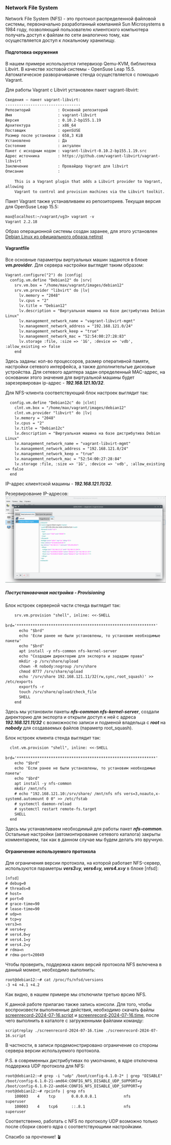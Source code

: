 ### Network File System
Network File System (NFS) - это протокол распределенной файловой системы, первоначально разработанный компанией Sun Microsystems в 1984 году, позволяющий пользователю клиентского компьютера получать доступ к файлам по сети аналогично тому, как осуществляется доступ к локальному хранилищу.
#### Подготовка окружения
В нашем примере используется гипервизор Qemu-KVM, библиотека Libvirt. В качестве хостовой системы - OpenSuse Leap 15.5. Автоматическое разворачивание стенда осуществляется с помощью Vagrant.

Для работы Vagrant с Libvirt установлен пакет vagrant-libvirt:
```
Сведения — пакет vagrant-libvirt:
---------------------------------
Репозиторий            : Основной репозиторий
Имя                    : vagrant-libvirt
Версия                 : 0.10.2-bp155.1.19
Архитектура            : x86_64
Поставщик              : openSUSE
Размер после установки : 658,3 KiB
Установлено            : Да
Состояние              : актуален
Пакет с исходным кодом : vagrant-libvirt-0.10.2-bp155.1.19.src
Адрес источника        : https://github.com/vagrant-libvirt/vagrant-libvirt
Заключение             : Провайдер Vagrant для libvirt
Описание               : 

    This is a Vagrant plugin that adds a Libvirt provider to Vagrant, allowing
    Vagrant to control and provision machines via the Libvirt toolkit.
```
Пакет Vagrant также устанавливаем из репозиториев. Текущая версия для OpenSuse Leap 15.5:
```
max@localhost:~/vagrant/vg3> vagrant -v
Vagrant 2.2.18
```
Образ операционной системы создан заранее, для этого установлен [Debian Linux из официального образа netinst](https://www.debian.org/distrib/netinst)

#### Vagrantfile
Все основные параметры виртуальных машин задаются в блоке ***vm.provider***. Для сервера настройки выглядят таким образом:
```
Vagrant.configure("2") do |config|
  config.vm.define "Debian12" do |srv|
    srv.vm.box = "/home/max/vagrant/images/debian12"
    srv.vm.provider "libvirt" do |lv|
      lv.memory = "2048"
      lv.cpus = "2"
      lv.title = "Debian12"
      lv.description = "Виртуальная машина на базе дистрибутива Debian Linux"
      lv.management_network_name = "vagrant-libvirt-mgmt"
      lv.management_network_address = "192.168.121.0/24"
      lv.management_network_keep = "true"
      lv.management_network_mac = "52:54:00:27:28:83"
      lv.storage :file, :size => '1G', :device => 'vdb', :allow_existing => false
    end
```
Здесь заданы: кол-во процессоров, размер оперативной памяти, настройки сетевого интерфейса, а также дополнительгые дисковые устройства. Для сетевого адаптера задан определенный MAC-адрес, на основании этого значения для виртуальной машины 
будет зарезервирован ip-адрес - ***192.168.121.10/32***.

Для NFS-клиента соответствующий блок настроек выглядит так:
```
  config.vm.define "Debian12c" do |clnt|
    clnt.vm.box = "/home/max/vagrant/images/debian12"
    clnt.vm.provider "libvirt" do |lv|
    lv.memory = "2048"
    lv.cpus = "2"
    lv.title = "Debian12c"
    lv.description = "Виртуальная машина на базе дистрибутива Debian Linux"
    lv.management_network_name = "vagrant-libvirt-mgmt"
    lv.management_network_address = "192.168.121.0/24"
    lv.management_network_keep = "true"
    lv.management_network_mac = "52:54:00:27:28:84"
    lv.storage :file, :size => '1G', :device => 'vdb', :allow_existing => false
  end
```
IP-адрес клиентской машины - ***192.168.121.11/32***.

Резервирование IP-адресов:
![Резервирование шз-адресов](mac.png)


##### Постустановочная настройка - Provisioning
Блок нстроек серверной части стенда выглядит так:
```
    srv.vm.provision "shell", inline: <<-SHELL
      brd='*************************************************************'
      echo "$brd"
      echo 'Если ранее не были установлены, то установим необходимые  пакеты'
      echo "$brd"
      apt install -y nfs-common nfs-kernel-server
      echo "Создадим директорию для экспорта и зададим права"
      mkdir -p /srv/share/upload
      chown -R nobody:nogroup /srv/share
      chmod 0777 /srv/share/upload
      echo '/srv/share 192.168.121.11/32(rw,sync,root_squash)' >> /etc/exports
      exportfs -r
      touch /srv/share/upload/check_file
      SHELL
    end
```
Здесь мы установили пакеты ***nfs-common nfs-kernel-server***, создали директорию для экспорта и открыли доступ к ней с адреса ***192.168.121.11/32*** с возможностю записи 
и подменой владельца с ***root*** на ***nobody*** для создаваемых файлов (параметр root_squash).

Блок нстроек клиента стенда выглядит так:
```
  clnt.vm.provision "shell", inline: <<-SHELL
    brd='*************************************************************'
    echo "$brd"
    echo 'Если ранее не были установлены, то установим необходимые  пакеты'
    echo "$brd"
    apt install -y nfs-common
    mkdir /mnt/nfs
    # echo "192.168.121.10:/srv/share/ /mnt/nfs nfs vers=3,noauto,x-systemd.automount 0 0" >> /etc/fstab
    # systemctl daemon-reload
    # systemctl restart remote-fs.target
    SHELL
  end
```
Здесь мы устанавливаем необходимый для работы пакет ***nfs-common***. Остальные настройки (автомонтирование сетевого каталога) закрыты комментарием, так как в данном случае мы будем делать это вручную.
#### Ограничение используемого протокола
Для ограничения версии протокола, на которой работает NFS-сервер, используются параметры ***vers3=y, vers4=y, vers4.x=y*** в блоке [nfsd]:
```
[nfsd]
# debug=0
# threads=8
# host=
# port=0
# grace-time=90
# lease-time=90
# udp=n
# tcp=y
vers3=n
# vers4=y
# vers4.0=y
# vers4.1=y
# vers4.2=y
# rdma=n
# rdma-port=20049
```
Чтобы проверить, поддержка каких версий протокола NFS включена в данный момент, необходимо выполнить:
```
root@debian12:~# cat /proc/fs/nfsd/versions
-3 +4 +4.1 +4.2
```
Как видно, в нашем примере мы отключили третью врсию NFS.

К данной работе прилагаю также запись консоли. Для того, чтобы воспроизвести выполненные действия,
необходимо скачать файлы [screenrecord-2024-07-16.script](screenrecord-2024-07-16.script) и [screenrecord-2024-07-16.time](screenrecord-2024-07-16.time),
после чего выполнить в каталоге с загруженными файлами команду:
```
scriptreplay ./screenrecord-2024-07-16.time ./screenrecord-2024-07-16.script
```
В частности, в записи продемонстрировано ограничение со стороны сервера версии используемого протокола.

P.S. в современных дистрибутивах по умолчанию, в ядре отключена поддержка UDP протокола для NFS:
```
root@debian12:~# grep -i "udp" /boot/config-6.1.0-2* | grep "DISABLE"
/boot/config-6.1.0-21-amd64:CONFIG_NFS_DISABLE_UDP_SUPPORT=y
/boot/config-6.1.0-22-amd64:CONFIG_NFS_DISABLE_UDP_SUPPORT=y
root@debian12:~# rpcinfo | grep nfs
    100003    4    tcp       0.0.0.0.8.1            nfs        superuser
    100003    4    tcp6      ::.8.1                 nfs        superuser
```
Соответственно, работать с NFS по протоколу UDP возможно только после сборки своего ядра с соответствующими настройками.

Спасибо за прочтение! :potted_plant:
